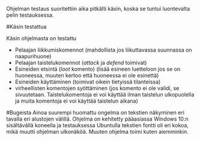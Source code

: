 Ohjelman testaus suoritettiin aika pitkälti käsin, koska se tuntui luontevalta pelin testauksessa.

#Käsin testattua

Käsin ohjelmasta on testattu
- Pelaajan liikkumiskomennot (mahdollista jos liikuttavassa suunnassa on naapurihuone)
- Pelaajan taistelukomennot (*attack* ja *defend* toimivat)
- Esineiden etsintä (*loot* komento) (lisää esineen luetteloon jos se on huoneessa, muuten kertoo että huoneessa ei ole esinettä)
- Esineiden käyttäminen (toimivat oikein tietyissä tilanteissa)
- virheellisten komentojen syöttäminen (jos komento ei ole validi, se sivuutetaan. Taistelukomentoja ei voi käyttää ilman taistelun ulkopuolella ja muita komentoja ei voi käyttää taistelun aikana)

#Bugeista
Ainoa suurempi huomattu ongelma on tekstien näkyminen eri tavalla eri alustojen välillä. Ohjelma on kehitetty pääasiassa Windows 10:n sisältävällä koneella ja testauksessa Ubuntulla tekstien fontti oli eri kokoa, mikä muutti ohjelman ulkonäköä. Muuten ohjelma toimi kuten aiemminkin.

